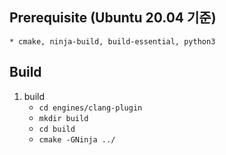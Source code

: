 ## Prerequisite (Ubuntu 20.04 기준)
    * cmake, ninja-build, build-essential, python3

## Build 
1. build
    * ``cd engines/clang-plugin``
    * ``mkdir build``
    * ``cd build``
    * ``cmake -GNinja ../``